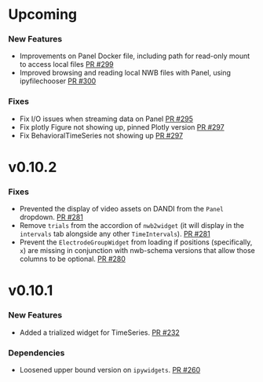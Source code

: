 # Upcoming


### New Features
* Improvements on Panel Docker file, including path for read-only mount to access local files [PR #299](https://github.com/NeurodataWithoutBorders/nwbwidgets/pull/299)
* Improved browsing and reading local NWB files with Panel, using ipyfilechooser [PR #300](https://github.com/NeurodataWithoutBorders/nwbwidgets/pull/300)

### Fixes
* Fix I/O issues when streaming data on Panel [PR #295](https://github.com/NeurodataWithoutBorders/nwbwidgets/pull/295)
* Fix plotly Figure not showing up, pinned Plotly version [PR #297](https://github.com/NeurodataWithoutBorders/nwbwidgets/pull/297)
* Fix BehavioralTimeSeries not showing up [PR #297](https://github.com/NeurodataWithoutBorders/nwbwidgets/pull/297)


# v0.10.2

### Fixes
* Prevented the display of video assets on DANDI from the `Panel` dropdown. [PR #281](https://github.com/NeurodataWithoutBorders/nwbwidgets/pull/281)
* Remove `trials` from the accordion of `nwb2widget` (it will display in the `intervals` tab alongside any other `TimeIntervals`). [PR #281](https://github.com/NeurodataWithoutBorders/nwbwidgets/pull/281)
* Prevent the `ElectrodeGroupWidget` from loading if positions (specifically, `x`) are missing in conjunction with nwb-schema versions that allow those columns to be optional. [PR #280](https://github.com/NeurodataWithoutBorders/nwbwidgets/pull/280)



# v0.10.1

### New Features
* Added a trialized widget for TimeSeries. [PR #232](https://github.com/NeurodataWithoutBorders/nwbwidgets/pull/232)

### Dependencies
* Loosened upper bound version on `ipywidgets`. [PR #260](https://github.com/NeurodataWithoutBorders/nwbwidgets/pull/260)
